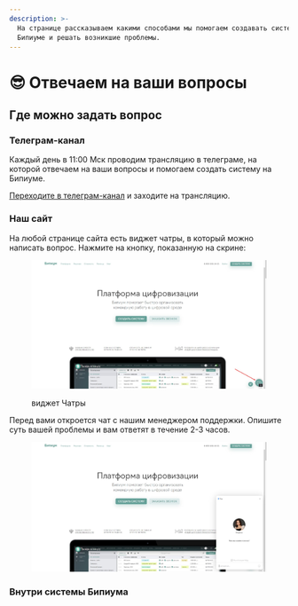 ```yaml
---
description: >-
  На странице рассказываем какими способами мы помогаем создавать системы на
  Бипиуме и решать возникшие проблемы.
---
```


# 😎 Отвечаем на ваши вопросы

## Где можно задать вопрос

### Телеграм-канал

Каждый день в 11:00 Мск проводим трансляцию в телеграме, на которой отвечаем на ваши вопросы и помогаем создать систему на Бипиуме.

[Переходите в телеграм-канал](https://t.me/+1mib2mPUs1A1YjIy) и заходите на трансляцию.

### Наш сайт

На любой странице сайта есть виджет чатры, в который можно написать вопрос. Нажмите на кнопку, показанную на скрине:

<figure><img src=".gitbook/assets/чатра.jpg" alt=""><figcaption><p>виджет Чатры</p></figcaption></figure>

Перед вами откроется чат с нашим менеджером поддержки. Опишите суть вашей проблемы и вам ответят в течение 2-3 часов.

<figure><img src=".gitbook/assets/чатра 2 (1).jpg" alt=""><figcaption></figcaption></figure>

### Внутри системы Бипиума

